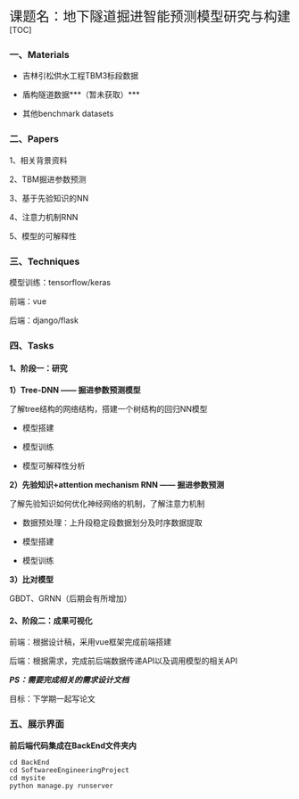 <center><font size=5>课题名：地下隧道掘进智能预测模型研究与构建</font></center>
[TOC]

### 一、Materials

* 吉林引松供水工程TBM3标段数据

* 盾构隧道数据***（暂未获取）***

* 其他benchmark datasets

 

### 二、Papers

1、相关背景资料

2、TBM掘进参数预测

3、基于先验知识的NN

4、注意力机制RNN

5、模型的可解释性



### 三、Techniques

模型训练：tensorflow/keras

前端：vue

后端：django/flask

 

### 四、Tasks

#### 1、阶段一：研究

**1）Tree-DNN —— 掘进参数预测模型**

了解tree结构的网络结构，搭建一个树结构的回归NN模型

* 模型搭建

* 模型训练

* 模型可解释性分析

**2）先验知识+attention mechanism RNN —— 掘进参数预测** 

了解先验知识如何优化神经网络的机制，了解注意力机制

- 数据预处理：上升段稳定段数据划分及时序数据提取

- 模型搭建

- 模型训练

**3）比对模型**

GBDT、GRNN（后期会有所增加）

#### 2、阶段二：成果可视化

前端：根据设计稿，采用vue框架完成前端搭建

后端：根据需求，完成前后端数据传递API以及调用模型的相关API

***PS：需要完成相关的需求设计文档***



目标：下学期一起写论文



### 五、展示界面

**前后端代码集成在BackEnd文件夹内**

```shell
cd BackEnd
cd SoftwareeEngineeringProject
cd mysite
python manage.py runserver
```


